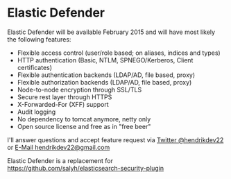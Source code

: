 # Elastic Defender

Elastic Defender will be available February 2015 and will have most likely the following features:
* Flexible access control (user/role based; on aliases, indices and types)
* HTTP authentication (Basic, NTLM, SPNEGO/Kerberos, Client certificates)
* Flexible authentication backends (LDAP/AD, file based, proxy) 
* Flexible authorization backends (LDAP/AD, file based, proxy) 
* Node-to-node encryption through SSL/TLS
* Secure rest layer through HTTPS
* X-Forwarded-For (XFF) support
* Audit logging
* No dependency to tomcat anymore, netty only
* Open source license and free as in "free beer"

I'll answer questions and accept feature request via <a href="https://twitter.com/hendrikdev22">Twitter @hendrikdev22</a> or <a href="mailto:hendrikdev22@gmail.com">E-Mail hendrikdev22@gmail.com</a><p>

Elastic Defender is a replacement for https://github.com/salyh/elasticsearch-security-plugin
